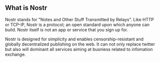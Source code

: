 ## What is Nostr

Nostr stands for "Notes and Other Stuff Transmitted by Relays". Like HTTP or TCP-IP, Nostr is a protocol; an open standard upon which anyone can build. Nostr itself is not an app or service that you sign up for.

Nostr is designed for simplicity and enables censorship-resistant and globally decentralized publishing on the web. It can not only replace twitter but also will dominant all services aiming at busniess related to infomation exchange. 
